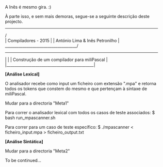 A Inês é mesmo gira. :)

À parte isso, e sem mais demoras, segue-se a seguinte descrição deste projecto.

  _____________________________________
 /                                     \
|          Compiladores - 2015          |
|    António Lima & Inês Petronilho     |
 \_____________________________________/


 _____________________________________________
|                                             |
| Construção de um compilador para miliPascal |
|_____________________________________________|


**[Análise Lexical]**

O analisador recebe como input um ficheiro com extensão ".mpa" e retorna todos os tokens que constem do mesmo e que pertençam à sintaxe de miliPascal.

Mudar para a directoria "Meta1"

Para correr o analisador lexical com todos os casos de teste associados:
	$ bash run_mpascanner.sh

Para correr para um caso de teste específico:
	$ ./mpascanner < ficheiro_input.mpa > ficheiro_output.txt



**[Análise Sintática]**

Mudar para a directoria "Meta2"

To be continued...

